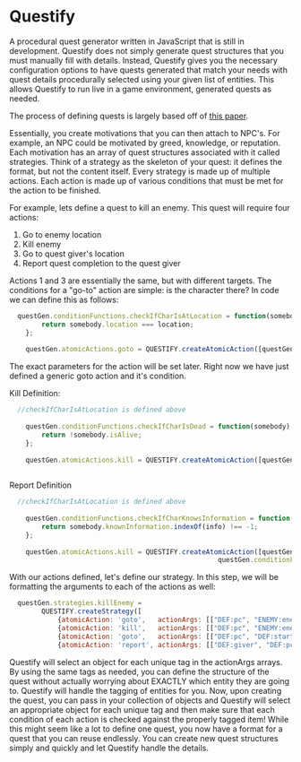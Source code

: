 # Questify
A procedural quest generator written in JavaScript that is still in development. Questify does not simply generate quest structures that you must manually fill with details. Instead, Questify gives you the necessary configuration options to have quests generated that match your needs with quest details procedurally selected using your given list of entities. This allows Questify to run live in a game environment, generated quests as needed.

The process of defining quests is largely based off of [this paper](https://larc.unt.edu/techreports/LARC-2011-02.pdf). 

Essentially, you create motivations that you can then attach to NPC's. For example, an NPC could be motivated by greed, knowledge, or reputation. Each motivation has an array of quest structures associated with it called strategies. Think of a strategy as the skeleton of your quest: it defines the format, but not the content itself. Every strategy is made up of multiple actions. Each action is made up of various conditions that must be met for the action to be finished.

For example, lets define a quest to kill an enemy. This quest will require four actions:

1. Go to enemy location
2. Kill enemy
3. Go to quest giver's location
4. Report quest completion to the quest giver

Actions 1 and 3 are essentially the same, but with different targets. The conditions for a "go-to" action are simple: is the character there? In code we can define this as follows:

````javascript
  questGen.conditionFunctions.checkIfCharIsAtLocation = function(somebody, location) {
		return somebody.location === location;
	};
	
	questGen.atomicActions.goto = QUESTIFY.createAtomicAction([questGen.conditionFunctions.checkIfCharIsAtLocation]);
````

The exact parameters for the action will be set later. Right now we have just defined a generic goto action and it's condition.

Kill Definition:

````javascript
  //checkIfCharIsAtLocation is defined above
  
	questGen.conditionFunctions.checkIfCharIsDead = function(somebody) {
		return !somebody.isAlive;
	};
	
	questGen.atomicActions.kill = QUESTIFY.createAtomicAction([questGen.conditionFunctions.checkIfCharIsAtLocation,
															                                questGen.conditionFunctions.checkIfCharIsDead]);
````

Report Definition

````javascript
  //checkIfCharIsAtLocation is defined above
  
	questGen.conditionFunctions.checkIfCharKnowsInformation = function(somebody, info) {
		return somebody.knownInformation.indexOf(info) !== -1;
	};
	
	questGen.atomicActions.kill = QUESTIFY.createAtomicAction([questGen.conditionFunctions.checkIfCharIsAtLocation,
                                                    questGen.conditionFunctions.checkIfCharKnowsInformation]);
````

With our actions defined, let's define our strategy. In this step, we will be formatting the arguments to each of the actions as well:

````javascript
  questGen.strategies.killEnemy =
		QUESTIFY.createStrategy([
			{atomicAction: 'goto',   actionArgs: [["DEF:pc", "ENEMY:enemy:location"]]},
			{atomicAction: 'kill',   actionArgs: [["DEF:pc", "ENEMY:enemy:location"], ["ENEMY:enemy"]]},
			{atomicAction: 'goto',   actionArgs: [["DEF:pc", "DEF:start"]]},
			{atomicAction: 'report', actionArgs: [["DEF:giver", "DEF:pc:location"], ["DEF:giver", "ENEMY:enemy"]]}]);
````

Questify will select an object for each unique tag in the actionArgs arrays. By using the same tags as needed, you can define the structure of the quest without actually worrying about EXACTLY which entity they are going to. Questify will handle the tagging of entities for you. Now, upon creating the quest, you can pass in your collection of objects and Questify will select an appropriate object for each unique tag and then make sure that each condition of each action is checked against the properly tagged item! While this might seem like a lot to define one quest, you now have a format for a quest that you can reuse endlessly. You can create new quest structures simply and quickly and let Questify handle the details.

